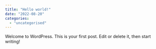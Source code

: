 ```yaml
---
title: "Hello world!"
date: "2022-08-20"
categories: 
  - "uncategorised"
---
```


Welcome to WordPress. This is your first post. Edit or delete it, then start writing!
